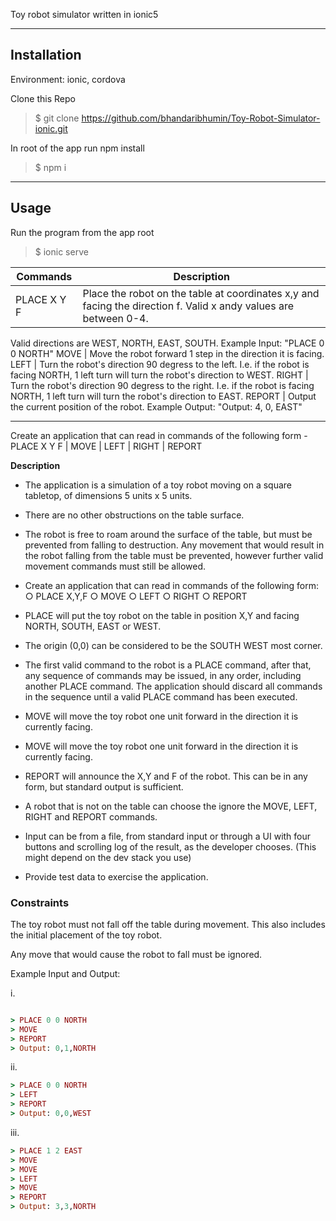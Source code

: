 Toy robot simulator written in ionic5

---

## Installation

Environment: ionic, cordova

Clone this Repo

> \$ git clone https://github.com/bhandaribhumin/Toy-Robot-Simulator-ionic.git

In root of the app run npm install

> \$ npm i

---

## Usage

Run the program from the app root

> \$ ionic serve

| Commands    | Description                                                                                                      |
| ----------- | ---------------------------------------------------------------------------------------------------------------- |
| PLACE X Y F | Place the robot on the table at coordinates x,y and facing the direction f. Valid x andy values are between 0-4. |

Valid directions are WEST, NORTH, EAST, SOUTH. Example Input: "PLACE 0 0 NORTH"
MOVE | Move the robot forward 1 step in the direction it is facing.
LEFT | Turn the robot's direction 90 degress to the left. I.e. if the robot is facing NORTH, 1 left turn will turn the robot's direction to WEST.
RIGHT | Turn the robot's direction 90 degress to the right. I.e. if the robot is facing NORTH, 1 left turn will turn the robot's direction to EAST.
REPORT | Output the current position of the robot. Example Output: "Output: 4, 0, EAST"

---

Create an application that can read in commands of the following form - PLACE X Y F | MOVE | LEFT | RIGHT | REPORT

**Description**

- The application is a simulation of a toy robot moving on a square tabletop, of
  dimensions 5 units x 5 units.

- There are no other obstructions on the table surface.

- The robot is free to roam around the surface of the table, but must be prevented from
  falling to destruction. Any movement that would result in the robot falling from the
  table must be prevented, however further valid movement commands must still be
  allowed.

- Create an application that can read in commands of the following form:
  ○ PLACE X,Y,F
  ○ MOVE
  ○ LEFT
  ○ RIGHT
  ○ REPORT

- PLACE will put the toy robot on the table in position X,Y and facing NORTH, SOUTH,
  EAST or WEST.

- The origin (0,0) can be considered to be the SOUTH WEST most corner.
- The first valid command to the robot is a PLACE command, after that, any sequence
  of commands may be issued, in any order, including another PLACE command. The
  application should discard all commands in the sequence until a valid PLACE
  command has been executed.
- MOVE will move the toy robot one unit forward in the direction it is currently facing.
- MOVE will move the toy robot one unit forward in the direction it is currently facing.
- REPORT will announce the X,Y and F of the robot. This can be in any form, but
  standard output is sufficient.
- A robot that is not on the table can choose the ignore the MOVE, LEFT, RIGHT and
  REPORT commands.
- Input can be from a file, from standard input or through a UI with four buttons and
  scrolling log of the result, as the developer chooses. (This might depend on the dev
  stack you use)
- Provide test data to exercise the application.

### Constraints

The toy robot must not fall off the table during movement. This also includes the
initial placement of the toy robot.

Any move that would cause the robot to fall must be ignored.

Example Input and Output:

i.

```ruby

> PLACE 0 0 NORTH
> MOVE
> REPORT
> Output: 0,1,NORTH

```

ii.

```ruby
> PLACE 0 0 NORTH
> LEFT
> REPORT
> Output: 0,0,WEST
```

iii.

```ruby
> PLACE 1 2 EAST
> MOVE
> MOVE
> LEFT
> MOVE
> REPORT
> Output: 3,3,NORTH
```
